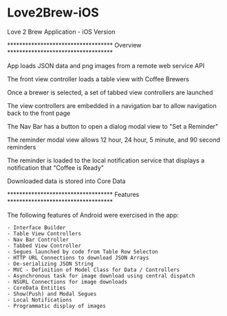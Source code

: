 # Love2Brew-iOS
Love 2 Brew Application - iOS Version

***********************************  Overview  ***********************************

App loads JSON data and png images from a remote web service API

The front view controller loads a table view with Coffee Brewers

Once a brewer is selected, a set of tabbed view controllers are launched

The view controllers are embedded in a navigation bar to allow navigation back to the front page

The Nav Bar has a button to open a dialog modal view to "Set a Reminder"

The reminder modal view allows 12 hour, 24 hour, 5 minute, and 90 second reminders

The reminder is loaded to the local notification service that displays a notification
that "Coffee is Ready"

Downloaded data is stored into Core Data

***********************************  Features  ***********************************

The following features of Android were exercised in the app:

    - Interface Builder
    - Table View Controllers
    - Nav Bar Controller
    - Tabbed View Controller
    - Segues launched by code from Table Row Selecton
    - HTTP URL Connections to download JSON Arrays
    - De-serializing JSON String
    - MVC - Definition of Model Class for Data / Controllers 
    - Asynchronous task for image download using central dispatch
    - NSURL Connections for image downloads
    - CoreData Entities
    - Show(Push) and Modal Segues
    - Local Notifications
    - Programmatic display of images
